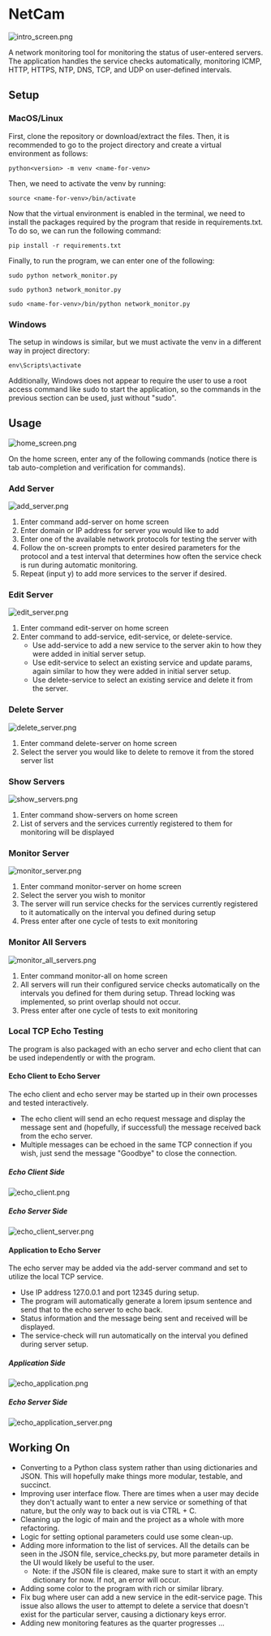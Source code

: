# NetCam

![intro_screen.png](readme_images/intro_screen.png)

A network monitoring tool for monitoring the status of user-entered servers. The application handles the service checks automatically, monitoring ICMP, HTTP, HTTPS, NTP, DNS, TCP, and UDP on user-defined intervals.

## Setup

### MacOS/Linux

First, clone the repository or download/extract the files. Then, it is recommended to go to the project directory and create a virtual environment as follows: 

```
python<version> -m venv <name-for-venv>
```

Then, we need to activate the venv by running:

```
source <name-for-venv>/bin/activate
```

Now that the virtual environment is enabled in the terminal, we need to install the packages required by the program that reside in requirements.txt. To do so, we can run the following command:

```
pip install -r requirements.txt
```

Finally, to run the program, we can enter one of the following:

```
sudo python network_monitor.py
```
```
sudo python3 network_monitor.py
```
```
sudo <name-for-venv>/bin/python network_monitor.py
```

### Windows

The setup in windows is similar, but we must activate the venv in a different way in project directory:

```
env\Scripts\activate
```

Additionally, Windows does not appear to require the user to use a root access command like sudo to start the application, so the commands in the previous section can be used, just without "sudo".

## Usage

![home_screen.png](readme_images/home_screen.png)

On the home screen, enter any of the following commands (notice there is tab auto-completion and verification for commands). 

### Add Server

![add_server.png](readme_images/add_server.png)

1. Enter command add-server on home screen
2. Enter domain or IP address for server you would like to add
3. Enter one of the available network protocols for testing the server with
4. Follow the on-screen prompts to enter desired parameters for the protocol and a test interval that determines how often the service check is run during automatic monitoring.
5. Repeat (input y) to add more services to the server if desired.

### Edit Server

![edit_server.png](readme_images/edit_server.png)

1. Enter command edit-server on home screen
2. Enter command to add-service, edit-service, or delete-service.
   - Use add-service to add a new service to the server akin to how they were added in initial server setup.
   - Use edit-service to select an existing service and update params, again similar to how they were added in initial server setup.
   - Use delete-service to select an existing service and delete it from the server.

### Delete Server

![delete_server.png](readme_images/delete_server.png)

1. Enter command delete-server on home screen
2. Select the server you would like to delete to remove it from the stored server list

### Show Servers

![show_servers.png](readme_images/show_servers.png)

1. Enter command show-servers on home screen
2. List of servers and the services currently registered to them for monitoring will be displayed

### Monitor Server

![monitor_server.png](readme_images/monitor_server.png)

1. Enter command monitor-server on home screen
2. Select the server you wish to monitor
3. The server will run service checks for the services currently registered to it automatically on the interval you defined during setup
4. Press enter after one cycle of tests to exit monitoring

### Monitor All Servers

![monitor_all_servers.png](readme_images/monitor_all_servers.png)

1. Enter command monitor-all on home screen
2. All servers will run their configured service checks automatically on the intervals you defined for them during setup. Thread locking was implemented, so print overlap should not occur.
3. Press enter after one cycle of tests to exit monitoring

### Local TCP Echo Testing

The program is also packaged with an echo server and echo client that can be used independently or with the program.

#### Echo Client to Echo Server

The echo client and echo server may be started up in their own processes and tested interactively.
- The echo client will send an echo request message and display the message sent and (hopefully, if successful) the message received back from the echo server. 
- Multiple messages can be echoed in the same TCP connection if you wish, just send the message "Goodbye" to close the connection.

##### Echo Client Side

![echo_client.png](readme_images/echo_client.png)

##### Echo Server Side

![echo_client_server.png](readme_images/echo_client_server.png)

#### Application to Echo Server

The echo server may be added via the add-server command and set to utilize the local TCP service.
- Use IP address 127.0.0.1 and port 12345 during setup.
- The program will automatically generate a lorem ipsum sentence and send that to the echo server to echo back. 
- Status information and the message being sent and received will be displayed.
- The service-check will run automatically on the interval you defined during server setup.

##### Application Side

![echo_application.png](readme_images/echo_application.png)

##### Echo Server Side

![echo_application_server.png](readme_images/echo_application_server.png)

## Working On

- Converting to a Python class system rather than using dictionaries and JSON. This will hopefully make things more modular, testable, and succinct.
- Improving user interface flow. There are times when a user may decide they don't actually want to enter a new service or something of that nature, but the only way to back out is via CTRL + C.
- Cleaning up the logic of main and the project as a whole with more refactoring.
- Logic for setting optional parameters could use some clean-up.
- Adding more information to the list of services. All the details can be seen in the JSON file, service_checks.py, but more parameter details in the UI would likely be useful to the user.
    - Note: if the JSON file is cleared, make sure to start it with an empty dictionary for now. If not, an error will occur.
- Adding some color to the program with rich or similar library.
- Fix bug where user can add a new service in the edit-service page. This issue also allows the user to attempt to delete a service that doesn't exist for the particular server, causing a dictionary keys error.
- Adding new monitoring features as the quarter progresses ... 

